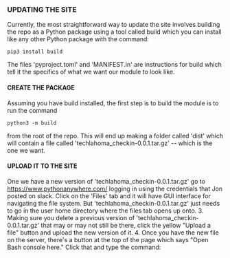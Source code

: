 ### UPDATING THE SITE ###

Currently, the most straightforward way to update the site involves building
the repo as a Python package using a tool called build which you can install like
any other Python package with the command:
```
pip3 install build
```
The files 'pyproject.toml' and 'MANIFEST.in' are instructions for build which tell
it the specifics of what we want our module to look like.

#### CREATE THE PACKAGE ####
Assuming you have build installed, the first step is to build the module is to run the command
```
python3 -m build
```
from the root of the repo. This will end up making a folder called 'dist' which will contain a file
called 'techlahoma_checkin-0.0.1.tar.gz' -- which is the one we want.

#### UPLOAD IT TO THE SITE ####
One we have a new version of 'techlahoma_checkin-0.0.1.tar.gz' go to https://www.pythonanywhere.com/
logging in using the credentials that Jon posted on slack. Click on the 'Files' tab and it will have 
GUI interface for navigating the file system. But 'techlahoma_checkin-0.0.1.tar.gz' just needs to go 
in the user home directory where the files tab opens up onto.
3. Making sure you delete a previous version of 'techlahoma_checkin-0.0.1.tar.gz' that may or may not
still be there, click the yellow "Upload a file" button and upload the new version of it.
4. Once you have the new file on the server, there's a button at the top of the page which says
"Open Bash console here." Click that and type the command:
